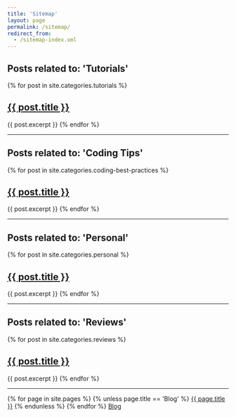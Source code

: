 ```yaml
---
title: 'Sitemap'
layout: page
permalink: /sitemap/
redirect_from:
  - /sitemap-index.xml
---
```

<h2>Posts related to: 'Tutorials'</h2>
{% for post in site.categories.tutorials %}
  <h2 class="post-title">
    <a href="{{ post.url }}">{{ post.title }}</a>
  </h2>
  {{ post.excerpt }}
{% endfor %}

----

<h2>Posts related to: 'Coding Tips'</h2>
{% for post in site.categories.coding-best-practices %}
  <h2 class="post-title">
    <a href="{{ post.url }}">{{ post.title }}</a>
  </h2>
  {{ post.excerpt }}
{% endfor %}

----

<h2>Posts related to: 'Personal'</h2>
{% for post in site.categories.personal %}
  <h2 class="post-title">
    <a href="{{ post.url }}">{{ post.title }}</a>
  </h2>
  {{ post.excerpt }}
{% endfor %}

----

<h2>Posts related to: 'Reviews'</h2>
{% for post in site.categories.reviews %}
  <h2 class="post-title">
    <a href="{{ post.url }}">{{ post.title }}</a>
  </h2>
  {{ post.excerpt }}
{% endfor %}

----

{% for page in site.pages %}
{% unless page.title == 'Blog' %}
  <a href="{{ page.url }}">{{ page.title }}</a>
{% endunless %}
{% endfor %}
<a href="/blog">Blog</a>